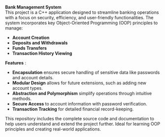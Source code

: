 **Bank Management System**  
This project is a C++ application designed to streamline banking operations with a focus on security, efficiency, and user-friendly functionalities. The system incorporates key Object-Oriented Programming (OOP) principles to manage:  

- **Account Creation**  
- **Deposits and Withdrawals**  
- **Funds Transfers**  
- **Transaction History Viewing**  

 **Features** :  
- **Encapsulation** ensures secure handling of sensitive data like passwords and account details.  
- **Modular Design** allows for future extensions, such as adding new account types.  
- **Abstraction and Polymorphism** simplify operations through intuitive methods.  
- **Secure Access** to account information with password verification.  
- **Transaction Tracking** for detailed financial record-keeping.  

This repository includes the complete source code and documentation to help users understand and extend the project further. Ideal for learning OOP principles and creating real-world applications.
